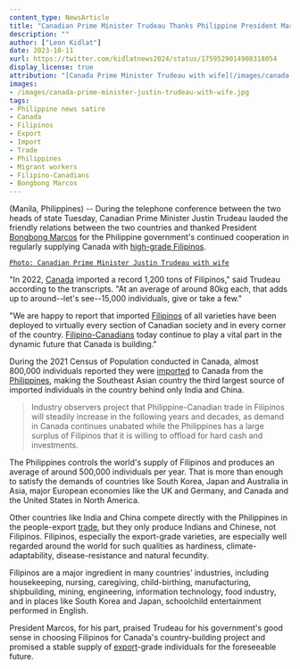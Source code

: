 ```yaml
---
content_type: NewsArticle
title: "Canadian Prime Minister Trudeau Thanks Philippine President Marcos for Regular Supply of High-Grade Filipinos"
description: ""
author: ["Leon Kidlat"]
date: 2023-10-11
xurl: https://twitter.com/kidlatnews2024/status/1759529014908318054
display_license: true
attribution: "[Canada Prime Minister Trudeau with wife](/images/canada-prime-minister-justin-trudeau-with-wife.jpg) photo from [Wikimedia](https://commons.wikimedia.org/wiki/File:Justin_and_Sophie_Trudeau_-_Global_Citizen_Festival_Hamburg_08.jpg) ([CC BY-SA 4.0](https://creativecommons.org/licenses/by-sa/4.0/deed.en))."
images:
- /images/canada-prime-minister-justin-trudeau-with-wife.jpg
tags:
- Philippine news satire
- Canada
- Filipinos
- Export
- Import
- Trade
- Philippines
- Migrant workers
- Filipino-Canadians
- Bongbong Marcos
---
```

(Manila, Philippines) -- During the telephone conference between the two heads of state Tuesday, Canadian Prime Minister Justin Trudeau lauded the friendly relations between the two countries and thanked President [Bongbong Marcos](/tags/bongbong-marcos/) for the Philippine government's continued cooperation in regularly supplying Canada with [high-grade Filipinos](/tags/migrant-workers/).

[`Photo: Canadian Prime Minister Justin Trudeau with wife`](/images/canada-prime-minister-justin-trudeau-with-wife.jpg)

"In 2022, [Canada](/tags/canada/) imported a record 1,200 tons of Filipinos," said Trudeau according to the transcripts. "At an average of around 80kg each, that adds up to around--let's see--15,000 individuals, give or take a few."

"We are happy to report that imported [Filipinos](/tags/filipinos/) of all varieties have been deployed to virtually every section of Canadian society and in every corner of the country. [Filipino-Canadians](/tags/filipino-canadians/) today continue to play a vital part in the dynamic future that Canada is building."

During the 2021 Census of Population conducted in Canada, almost 800,000 individuals reported they were [imported](/tags/import/) to Canada from the [Philippines](/tags/philippines/), making the Southeast Asian country the third largest source of imported individuals in the country behind only India and China.

>Industry observers project that Philippine-Canadian trade in Filipinos will steadily increase in the following years and decades, as demand in Canada  continues unabated while the Philippines has a large surplus of Filipinos that it is willing to offload for hard cash and investments.

The Philippines controls the world's supply of Filipinos and produces an average of around 500,000 individuals per year. That is more than enough to satisfy the demands of countries like South Korea, Japan and Australia in Asia, major European economies like the UK and Germany, and Canada and the United States in North America.

Other countries like India and China compete directly with the Philippines in the people-export [trade](/tags/trade/), but they only produce Indians and Chinese, not Filipinos. Filipinos, especially the export-grade varieties, are especially well regarded around the world for such qualities as hardiness, climate-adaptability, disease-resistance and natural fecundity.

Filipinos are a major ingredient in many countries’ industries, including housekeeping, nursing, caregiving, child-birthing, manufacturing, shipbuilding,  mining, engineering, information technology, food industry, and in places like South Korea and Japan, schoolchild entertainment performed in English.

President Marcos, for his part, praised Trudeau for his government's good sense in choosing Filipinos for Canada's country-building project and promised a stable supply of [export](/tags/export/)-grade individuals for the foreseeable future.
